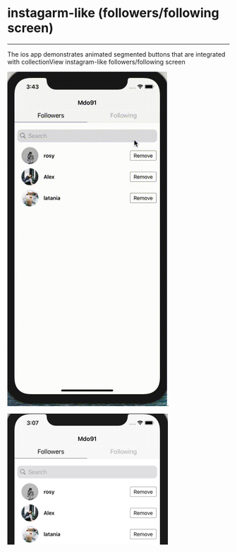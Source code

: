 # instagarm-like (followers/following screen)
---------------------------------------------
The ios app demonstrates animated segmented buttons that are integrated with collectionView instagram-like followers/following screen

![alt text](https://github.com/mdo91/instagarm-followers/blob/main/resources/insta.gif). 


![alt text](https://github.com/mdo91/instagarm-followers/blob/main/resources/insta-2.png)
